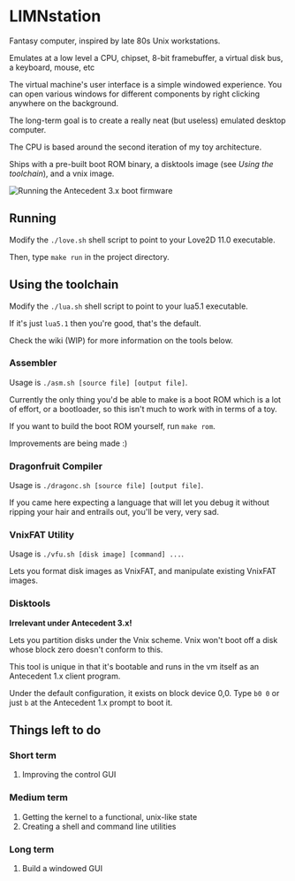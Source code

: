# LIMNstation

Fantasy computer, inspired by late 80s Unix workstations.

Emulates at a low level a CPU, chipset, 8-bit framebuffer, a virtual disk bus, a keyboard, mouse, etc

The virtual machine's user interface is a simple windowed experience. You can open various windows for different components by right clicking anywhere on the background.

The long-term goal is to create a really neat (but useless) emulated desktop computer.

The CPU is based around the second iteration of my toy architecture.

Ships with a pre-built boot ROM binary, a disktools image (see *Using the toolchain*), and a vnix image.

![Running the Antecedent 3.x boot firmware](https://i.imgur.com/2bIec1a.png)

## Running

Modify the `./love.sh` shell script to point to your Love2D 11.0 executable.

Then, type `make run` in the project directory.

## Using the toolchain

Modify the `./lua.sh` shell script to point to your lua5.1 executable.

If it's just `lua5.1` then you're good, that's the default.

Check the wiki (WIP) for more information on the tools below.

### Assembler

Usage is `./asm.sh [source file] [output file]`.

Currently the only thing you'd be able to make is a boot ROM which is a lot of effort, or a bootloader, so this isn't much to work with in terms of a toy.

If you want to build the boot ROM yourself, run `make rom`.

Improvements are being made :)

### Dragonfruit Compiler

Usage is `./dragonc.sh [source file] [output file]`.

If you came here expecting a language that will let you debug it without ripping your hair and entrails out, you'll be very, very sad.

### VnixFAT Utility

Usage is `./vfu.sh [disk image] [command] ...`.

Lets you format disk images as VnixFAT, and manipulate existing VnixFAT images.

### Disktools

**Irrelevant under Antecedent 3.x!**

Lets you partition disks under the Vnix scheme. Vnix won't boot off a disk whose block zero doesn't conform to this.

This tool is unique in that it's bootable and runs in the vm itself as an Antecedent 1.x client program.

Under the default configuration, it exists on block device 0,0. Type `b0 0` or just `b` at the Antecedent 1.x prompt to boot it.

## Things left to do

### Short term

1. Improving the control GUI

### Medium term

1. Getting the kernel to a functional, unix-like state
2. Creating a shell and command line utilities

### Long term

1. Build a windowed GUI